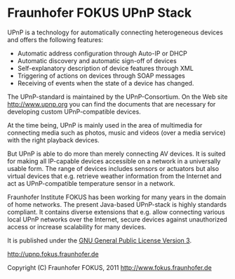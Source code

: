 Fraunhofer FOKUS UPnP Stack
===========================

UPnP is a technology for automatically connecting heterogeneous devices and offers the following features:

 * Automatic address configuration through Auto-IP or DHCP
 * Automatic discovery and automatic sign-off of devices
 * Self-explanatory description of device features through XML
 * Triggering of actions on devices through SOAP messages
 * Receiving of events when the state of a device has changed.

The UPnP-standard is maintained by the UPnP-Consortium. On the Web site http://www.upnp.org you can find the documents that are necessary for developing custom UPnP-compatible devices.

At the time being, UPnP is mainly used in the area of multimedia for connecting media such as photos, music and videos (over a media service) with the right playback devices.

But UPnP is able to do more than merely connecting AV devices. It is suited for making all IP-capable devices accessible on a network in a universally usable form. The range of devices includes sensors or actuators but also virtual devices that e.g. retrieve weather information from the Internet and act as UPnP-compatible temperature sensor in a network.

Fraunhofer Institute FOKUS has been working for many years in the domain of home networks. The present Java-based UPnP-stack is highly standards compliant. It contains diverse extensions that e.g. allow connecting various local UPnP networks over the Internet, secure devices against unauthorized access or increase scalability for many devices.

It is published under the [GNU General Public License Version 3](http://upnp.fokus.fraunhofer.de/license.txt, "GNU General Public License 3").

http://upnp.fokus.fraunhofer.de

Copyright (C) Fraunhofer FOKUS, 2011
http://www.fokus.fraunhofer.de
